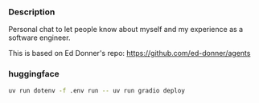 ### Description

Personal chat to let people know about myself and my experience as a software engineer.

This is based on Ed Donner's repo: https://github.com/ed-donner/agents

### huggingface

```bash
uv run dotenv -f .env run -- uv run gradio deploy
```

